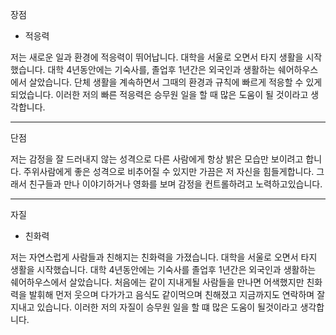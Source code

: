 장점 
- 적응력

저는 새로운 일과 환경에 적응력이 뛰어납니다. 대학을 서울로 오면서 타지 생활을 시작했습니다. 대학 4년동안에는 기숙사를, 졸업후 1년간은 외국인과 생활하는 쉐어하우스에서 살았습니다. 단체 생활을 계속하면서 그때의 환경과 규칙에 빠르게 적응할 수 있게 되었습니다. 이러한 저의 빠른 적응력은 승무원 일을 할 때 많은 도움이 될 것이라고 생각합니다.

----------------
단점

저는 감정을 잘 드러내지 않는 성격으로 다른 사람에게 항상 밝은 모습만 보이려고 합니다.
주위사람에게 좋은 성격으로 비추어질 수 있지만 가끔은 저 자신을 힘들게합니다.
그래서 친구들과 만나 이야기하거나 영화를 보며 감정을 컨트롤하려고 노력하고있습니다.

-------------------
자질
- 친화력

저는 자연스럽게 사람들과 친해지는 친화력을 가졌습니다. 대학을 서울로 오면서 타지 생활을 시작했습니다. 대학 4년동안에는 기숙사를 졸업후 1년간은 외국인과 생활하는 쉐어하우스에서 살았습니다. 처음에는 같이 지내게될 사람들을 만나면 어색했지만 친화력을 발휘해 먼저 웃으며 다가가고 음식도 같이먹으며 친해졌고 지금까지도 연락하며 잘 지내고 있습니다. 이러한 저의 자질이 승무원 일을 할 떄 많은 도움이 될것이라고 생각합니다.